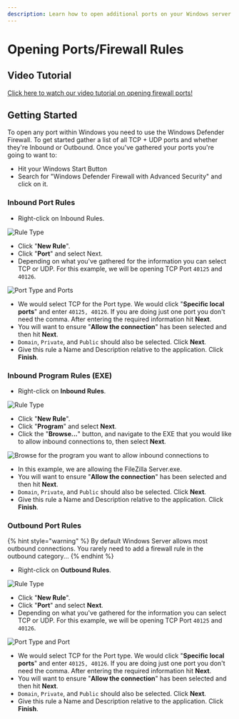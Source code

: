 ```yaml
---
description: Learn how to open additional ports on your Windows server.
---
```


# Opening Ports/Firewall Rules

## Video Tutorial

[Click here to watch our video tutorial on opening firewall ports!](https://www.youtube.com/watch?v=qj\_jZKcR\_9A\&t=2s)

## Getting Started

To open any port within Windows you need to use the Windows Defender Firewall. To get started gather a list of all TCP + UDP ports and whether they're Inbound or Outbound. Once you've gathered your ports you're going to want to:

* Hit your Windows Start Button
* Search for "Windows Defender Firewall with Advanced Security" and click on it.

### Inbound Port Rules

* Right-click on Inbound Rules.

![Rule Type](<../../.gitbook/assets/image (121).png>)

* Click "**New Rule**".
* Click "**Port**" and select Next.
* Depending on what you've gathered for the information you can select TCP or UDP. For this example, we will be opening TCP Port `40125` and `40126`.

![Port Type and Ports](<../../.gitbook/assets/image (28).png>)

* We would select TCP for the Port type. We would click "**Specific local ports**" and enter `40125, 40126`. If you are doing just one port you don't need the comma. After entering the required information hit **Next**.
* You will want to ensure "**Allow the connection**" has been selected and then hit **Next**.
* `Domain`, `Private`, and `Public` should also be selected. Click **Next**.
* Give this rule a Name and Description relative to the application. Click **Finish**.&#x20;



### Inbound Program Rules (EXE)

* Right-click on **Inbound Rules**.

![Rule Type](<../../.gitbook/assets/image (121).png>)

* Click "**New Rule**".
* Click "**Program**" and select **Next**.
* Click the "**Browse...**" button, and navigate to the EXE that you would like to allow inbound connections to, then select **Next**.

![Browse for the program you want to allow inbound connections to](<../../.gitbook/assets/image (104).png>)

* In this example, we are allowing the FileZilla Server.exe.
* You will want to ensure "**Allow the connection**" has been selected and then hit **Next**.
* `Domain`, `Private`, and `Public` should also be selected. Click **Next**.
* Give this rule a Name and Description relative to the application. Click **Finish**.&#x20;

### Outbound Port Rules

{% hint style="warning" %}
By default Windows Server allows most outbound connections. You rarely need to add a firewall rule in the outbound category...
{% endhint %}

* Right-click on **Outbound Rules**.

![Rule Type](<../../.gitbook/assets/image (5).png>)

* Click "**New Rule**".
* Click "**Port**" and select **Next**.
* Depending on what you've gathered for the information you can select TCP or UDP. For this example, we will be opening TCP Port `40125` and `40126`.

![Port Type and Port](<../../.gitbook/assets/image (28).png>)

* We would select TCP for the Port type. We would click "**Specific local ports**" and enter `40125, 40126`. If you are doing just one port you don't need the comma. After entering the required information hit **Next**.
* You will want to ensure "**Allow the connection**" has been selected and then hit **Next**.
* `Domain`, `Private`, and `Public` should also be selected. Click **Next**.
* Give this rule a Name and Description relative to the application. Click **Finish**.&#x20;
